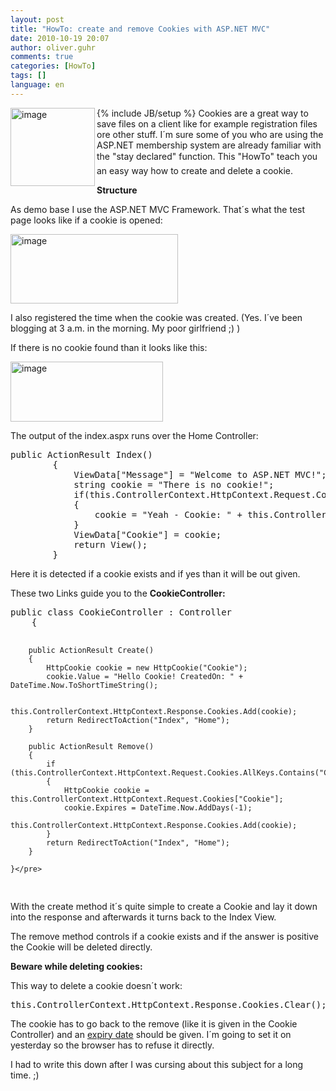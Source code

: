 ```yaml
---
layout: post
title: "HowTo: create and remove Cookies with ASP.NET MVC"
date: 2010-10-19 20:07
author: oliver.guhr
comments: true
categories: [HowTo]
tags: []
language: en
---
```

{% include JB/setup %}
<img src="{{BASE_PATH}}/assets/wp-images-de/image-thumb737.png" border="0" alt="image" width="135" height="125" align="left" />Cookies are a great way to save files on a client like for example registration files ore other stuff. I´m sure some of you who are using the ASP.NET membership system are already familiar with the "stay declared" function. This "HowTo" teach you an easy way how to create and delete a cookie.

<!--more-->

<strong>Structure</strong>

<strong> </strong>

As demo base I use the ASP.NET MVC Framework. That´s what the test page looks like if a cookie is opened:

<img src="{{BASE_PATH}}/assets/wp-images-de/image-thumb738.png" border="0" alt="image" width="268" height="111" />

I also registered the time when the cookie was created. (Yes. I´ve been blogging at 3 a.m. in the morning. My poor girlfriend ;) )

If there is no cookie found than it looks like this:

<img src="{{BASE_PATH}}/assets/wp-images-de/image-thumb739.png" border="0" alt="image" width="244" height="96" />

The output of the index.aspx runs over the Home Controller:
<div id="scid:812469c5-0cb0-4c63-8c15-c81123a09de7:efaf5dba-55e7-44a6-a605-c0b199f5068e" class="wlWriterEditableSmartContent" style="padding-bottom: 0px; margin: 0px; padding-left: 0px; padding-right: 0px; display: inline; float: none; padding-top: 0px">
<pre class="c#">public ActionResult Index()
        {
            ViewData["Message"] = "Welcome to ASP.NET MVC!";
            string cookie = "There is no cookie!";
            if(this.ControllerContext.HttpContext.Request.Cookies.AllKeys.Contains("Cookie"))
            {
                cookie = "Yeah - Cookie: " + this.ControllerContext.HttpContext.Request.Cookies["Cookie"].Value;
            }
            ViewData["Cookie"] = cookie;
            return View();
        }</pre>
</div>
Here it is detected if a cookie exists and if yes than it will be out given.

These two Links guide you to the <strong>CookieController:</strong>
<div id="scid:812469c5-0cb0-4c63-8c15-c81123a09de7:7232592e-1771-4307-8884-3d4487c1d56d" class="wlWriterEditableSmartContent" style="padding-bottom: 0px; margin: 0px; padding-left: 0px; padding-right: 0px; display: inline; float: none; padding-top: 0px">
<pre class="c#">public class CookieController : Controller
    {

        public ActionResult Create()
        {
            HttpCookie cookie = new HttpCookie("Cookie");
            cookie.Value = "Hello Cookie! CreatedOn: " + DateTime.Now.ToShortTimeString();

            this.ControllerContext.HttpContext.Response.Cookies.Add(cookie);
            return RedirectToAction("Index", "Home");
        }

        public ActionResult Remove()
        {
            if (this.ControllerContext.HttpContext.Request.Cookies.AllKeys.Contains("Cookie"))
            {
                HttpCookie cookie = this.ControllerContext.HttpContext.Request.Cookies["Cookie"];
                cookie.Expires = DateTime.Now.AddDays(-1);
                this.ControllerContext.HttpContext.Response.Cookies.Add(cookie);
            }
            return RedirectToAction("Index", "Home");
        }

    }</pre>
</div>
With the create method it´s quite simple to create a Cookie and lay it down into the response and afterwards it turns back to the Index View.

The remove method controls if a cookie exists and if the answer is positive the Cookie will be deleted directly.

<strong>Beware while deleting cookies:</strong>

<strong> </strong>

This way to delete a cookie doesn´t work:
<div id="scid:812469c5-0cb0-4c63-8c15-c81123a09de7:289b5464-9fd6-49c7-9ff0-3e3800e577b5" class="wlWriterEditableSmartContent" style="padding-bottom: 0px; margin: 0px; padding-left: 0px; padding-right: 0px; display: inline; float: none; padding-top: 0px">
<pre class="c#">this.ControllerContext.HttpContext.Response.Cookies.Clear();</pre>
</div>
The cookie has to go back to the remove (like it is given in the Cookie Controller) and an <a href="http://msdn.microsoft.com/en-us/library/system.web.httpcookie.expires.aspx">expiry date</a> should be given. I´m going to set it on yesterday so the browser has to refuse it directly.

I had to write this down after I was cursing about this subject for a long time. ;)
